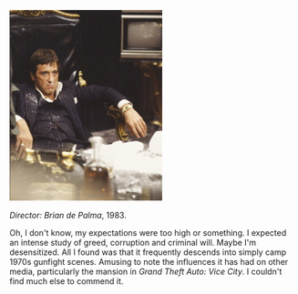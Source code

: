<!--
.. title: Scarface
.. slug: scarface
.. date: 2008-10-01 22:11:01-05:00
.. tags: movies
.. link: 
.. description: 
.. type: text
-->


![](/files/2008/10/scarfacepacino.jpg)

*Director: Brian de Palma*, 1983.

Oh, I don't know, my expectations were too high or something. I expected
an intense study of greed, corruption and criminal will. Maybe I'm
desensitized. All I found was that it frequently descends into simply
camp 1970s gunfight scenes. Amusing to note the influences it has had on
other media, particularly the mansion in *Grand Theft Auto: Vice City*.
I couldn't find much else to commend it.